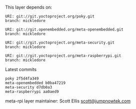 This layer depends on:

    URI: git://git.yoctoproject.org/poky.git
    branch: mickledore

    URI: git://git.openembedded.org/meta-openembedded.git
    branch: mickledore

    URI: git://git.yoctoproject.org/meta-security.git
    branch: mickledore

    URI: git://git.yoctoproject.org/meta-raspberrypi.git
    branch: mickledore

Latest commits

    poky 2f5d4fa349
    meta-openembedded b0ba47219
    meta-security d7db0a3
    meta-raspberrypi aa0aed9

meta-rpi layer maintainer: Scott Ellis <scott@jumpnowtek.com>
